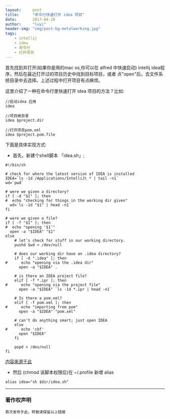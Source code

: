 ```yaml
---
layout:     post
title:      "命令行快速打开 idea 项目"
date:       2017-04-10
author:     "luyi"
header-img: "img/post-bg-metalworking.jpg"
tags:
    - intellij
    - idea
    - 命令行
    - 打开项目
---
```

首先找到并打开(如果你是用的mac os,你可以在 alfred 中快速启动) intellij idea程序，然后在最近打开过的项目历史中找到目标项目，或者
点"open"后，去文件系统目录中去选择。上述过程中打开项目有点麻烦。

这里介绍了一种在命令行里快速打开 idea 项目的方法？比如:

```
//启动idea 应用
idea
```

```
//项目根目录
idea $project.dir
```

```
//打开项目pom.xml
idea $project.pom.file
```
下面是具体实现方式:

- 首先，新建个shell脚本 「idea.sh」;

```
#!/bin/sh

# check for where the latest version of IDEA is installed
IDEA=`ls -1d /Applications/IntelliJ\ * | tail -n1`
wd=`pwd`

# were we given a directory?
if [ -d "$1" ]; then
#  echo "checking for things in the working dir given"
  wd=`ls -1d "$1" | head -n1`
fi

# were we given a file?
if [ -f "$1" ]; then
#  echo "opening '$1'"
  open -a "$IDEA" "$1"
else
    # let's check for stuff in our working directory.
    pushd $wd > /dev/null

    # does our working dir have an .idea directory?
    if [ -d ".idea" ]; then
#      echo "opening via the .idea dir"
      open -a "$IDEA" .

    # is there an IDEA project file?
    elif [ -f *.ipr ]; then
#      echo "opening via the project file"
      open -a "$IDEA" `ls -1d *.ipr | head -n1`

    # Is there a pom.xml?
    elif [ -f pom.xml ]; then
#      echo "importing from pom"
      open -a "$IDEA" "pom.xml"

    # can't do anything smart; just open IDEA
    else
#      echo 'cbf'
      open "$IDEA"
    fi

    popd > /dev/null
fi
```

[内容来源于此](https://gist.github.com/chrisdarroch/7018927)

- 然后 (chmod 该脚本权限后)在 ~/.profile 新增 alias

```
alias idea="sh $dir/idea.sh"
```
---
### 著作权声明

`首次发布于此，转载请保留以上链接`
